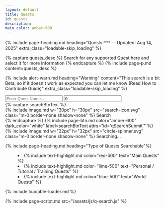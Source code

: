 ```yaml
---
layout: default
title: Quests
id: quests
description:
main_color: amber-600
---
```


<div class="margin-center-90 quests-main loadable loadable-loading">
  {% include page-heading.md heading="Quests ᴮᴱᵀᴬ -- Updated: Aug 14, 2025" extra_class="loadable-skip_loading" %}

  {% capture quests_desc %}
    Search for any supported Quest here and select it for more information
  {% endcapture %}
  {% include page-p.md content=quests_desc %}

  {% include alert-warn.md heading="Warning" content="This search is a bit Beta, so if it doesn't work as expected you can let me know (Read How to Contribute Guide)" extra_class="loadable-skip_loading" %}
  
  <div class="flex flex-wrap md:flex-nowrap justify-center align-center max-w-3xl mx-auto gap-5">
      <div class="w-full flex gap-5">
          <input type="text" id="qSearchKeyword" class="w-5/6 bg-gray-50 border border-gray-300 text-gray-900 text-sm rounded-lg focus:ring-{{ page.main_color }} focus:border-{{ page.main_color }} block p-2.5 dark:bg-gray-700 dark:border-gray-600 dark:placeholder-gray-400 dark:text-white dark:focus:ring-{{ page.main_color }} dark:focus:border-{{ page.main_color }} outline-none" placeholder="Enter Quest Name..." required />
          <input type="number" id="qSearchLevel" class="w-1/6 bg-gray-50 border border-gray-300 text-gray-900 text-sm rounded-lg focus:ring-{{ page.main_color }} focus:border-{{ page.main_color }} block p-2.5 dark:bg-gray-700 dark:border-gray-600 dark:placeholder-gray-400 dark:text-white dark:focus:ring-{{ page.main_color }} dark:focus:border-{{ page.main_color }} outline-none" placeholder="Level..." value="0"/>
      </div>
      {% capture searchBtnText %}
        <div class="flex flex-row gap-2 align-center justify-center">
          {% include image.md w="30px" h="30px" src="search-icon.svg" class="m-0 border-none shadow-none" %}
          <span class="self-center searchBtnText">
            Search
          </span>
        </div>
      {% endcapture %}
      {% include page-btn.md color="amber-600" dark_color="white" label=searchBtnText attrs="id='qSearchSubmit'" %}
  </div>

  <div id="qSearchResults" class="mx-auto max-w-4xl flex flex-col gap-5 align-center justify-center p-5">
    <div class="loading flex flex-row gap-2 hidden align-center justify-center">
      {% include image.md w="32px" h="32px" src="circle-spinner.svg" class="m-0 border-none shadow-none" %}
      <span class="self-center text">
        Searching...
      </span>
    </div>
    <div class="results"></div>
  </div>

  {% include page-heading.md heading="Type of Quests Searchable"%}

  <menu class="p-5 list-disc">
    <li>
      {% include text-highlight.md color="red-500" text="Main Quests" %}
    </li>
    <li>
      {% include text-highlight.md color="lime-500" text="Personal / Tutorial / Training Quests" %}
    </li>
    <li>
      {% include text-highlight.md color="blue-500" text="World Quests" %}
    </li>
  </menu>

  {% include loadable-loader.md %}
</div>

{% include page-script.md src="/assets/js/q-search.js" %}